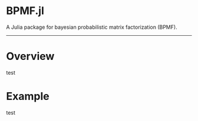 # BPMF.jl

A Julia package for bayesian probabilistic matrix factorization (BPMF).

---

# Overview

test

# Example

test
